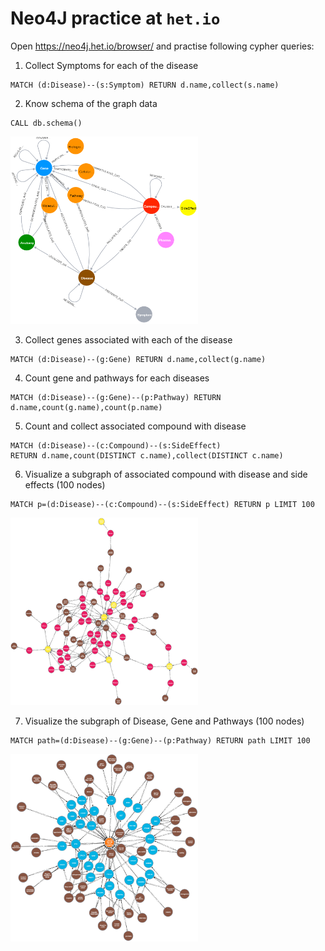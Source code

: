 # Neo4J practice at ```het.io```

Open https://neo4j.het.io/browser/ and practise following cypher queries:

1. Collect Symptoms for each of the disease
```
MATCH (d:Disease)--(s:Symptom) RETURN d.name,collect(s.name)
```
2. Know schema of the graph data
```
CALL db.schema()
```

<img src="graph.png" width="300" height="300"></img>

3. Collect genes associated with each of the disease
```
MATCH (d:Disease)--(g:Gene) RETURN d.name,collect(g.name)
```
4. Count gene and pathways for each diseases
```
MATCH (d:Disease)--(g:Gene)--(p:Pathway) RETURN d.name,count(g.name),count(p.name)
```
5. Count and collect associated compound with disease
```
MATCH (d:Disease)--(c:Compound)--(s:SideEffect) 
RETURN d.name,count(DISTINCT c.name),collect(DISTINCT c.name)
```
6. Visualize a subgraph of associated compound with disease and side effects (100 nodes)

```
MATCH p=(d:Disease)--(c:Compound)--(s:SideEffect) RETURN p LIMIT 100
```

<img src="graph-2.png" width="300" height="300"></img>

7. Visualize the subgraph of Disease, Gene and Pathways (100 nodes)

```
MATCH path=(d:Disease)--(g:Gene)--(p:Pathway) RETURN path LIMIT 100
```
<img src="graph-1.png" width="300" height="300"></img>

